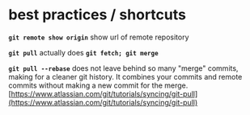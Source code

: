 # best practices / shortcuts

**`git remote show origin`** show url of remote repository

**`git pull`** actually does **`git fetch; git merge`**

**`git pull --rebase`** does not leave behind so many "merge" commits, making for a cleaner git history. It combines your commits and remote commits without making a new commit for the merge.  
[https://www.atlassian.com/git/tutorials/syncing/git-pull](https://www.atlassian.com/git/tutorials/syncing/git-pull)

